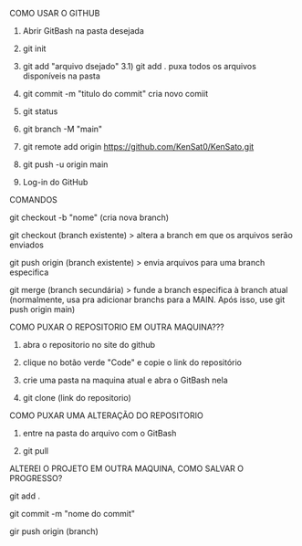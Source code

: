 COMO USAR O GITHUB

1) Abrir GitBash na pasta desejada

2) git init

3) git add "arquivo dsejado"
3.1) git add .
        puxa todos os arquivos disponíveis na pasta

4) git commit -m "titulo do commit"
    cria novo comiit

5) git status

6) git branch -M "main"

7) git remote add origin https://github.com/KenSat0/KenSato.git

8) git push -u origin main

9) Log-in do GitHub

COMANDOS 

git checkout -b "nome" (cria nova branch)

git checkout (branch existente)  >  altera a branch em que os arquivos serão enviados

git push origin (branch existente) > envia arquivos para uma branch especifica

git merge (branch secundária) > funde a branch especifica à branch atual (normalmente, usa pra adicionar branchs para a MAIN. Após isso, use git push origin main)

COMO PUXAR O REPOSITORIO EM OUTRA MAQUINA???

1) abra o repositorio no site do github

2) clique no botão verde "Code" e copie o link do repositório

3) crie uma pasta na maquina atual e abra o GitBash nela

4) git clone (link do repositorio)

COMO PUXAR UMA ALTERAÇÃO DO REPOSITORIO

1) entre na pasta do arquivo com o GitBash

2) git pull 

ALTEREI O PROJETO EM OUTRA MAQUINA, COMO SALVAR O PROGRESSO?

git add .

git commit -m "nome do commit"

gir push origin (branch)

